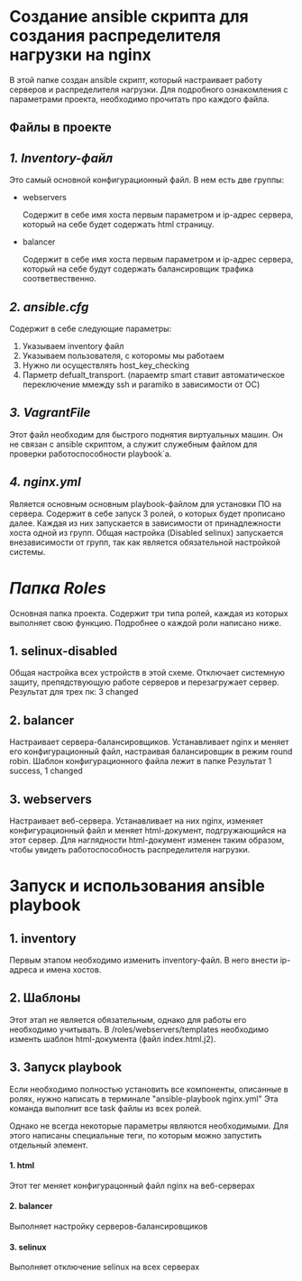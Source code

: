 # Создание ansible скрипта для создания распределителя нагрузки на nginx
В этой папке создан ansible скрипт, который настраивает работу серверов и распределителя нагрузки. Для подробного ознакомления с параметрами проекта, необходимо прочитать про каждого файла.

## Файлы в проекте
## *1. Inventory-файл*
Это самый основной конфигурационный файл. 
В нем есть две группы:
* webservers

    Содержит в себе имя хоста первым параметром и ip-адрес сервера, который на себе будет содержать html страницу.
* balancer

    Содержит в себе имя хоста первым параметром и ip-адрес сервера, который на себе будут содержать балансировщик трафика соответвественно. 


## *2. ansible.cfg*
Содержит в себе следующие параметры:
1. Указываем inventory файл
2. Указываем пользователя, с которомы мы работаем
3. Нужно ли осуществлять host_key_checking
4. Парметр defualt_transport. (параемтр smart ставит автоматическое переключение ммежду ssh и paramiko в зависимости от ОС)


## *3. VagrantFile*
Этот файл необходим для быстрого поднятия виртуальных машин. Он не связан с ansible скриптом, а служит служебным файлом для проверки работоспособности playbook`а.


## *4. nginx.yml*
Является основным основным playbook-файлом для установки ПО на сервера.
Содержит в себе запуск 3 ролей, о которых будет прописано далее. Каждая из них запускается в зависимости от принадлежности хоста одной из групп. Общая настройка (Disabled selinux) запускается внезависимости от групп, так как является обязательной настройкой системы.

# ***Папка Roles***
Основная папка проекта. Содержит три типа ролей, каждая из которых выполняет свою функцию. Подробнее о каждой роли написано ниже.
## 1. selinux-disabled
Общая настройка всех устройств в этой схеме. Отключает системную защиту, препядствующую работе серверов и перезагружает сервер.
Результат для трех пк: 3 changed

## 2. balancer
Настраивает сервера-балансировщиков. Устанавливает nginx и меняет его конфигурационный файл, настраивая балансировщик в режим round robin. Шаблон конфигурационного файла лежит в папке 
Результат 1 success, 1 changed

## 3. webservers
Настраивает веб-сервера. Устанавливает на них nginx, изменяет конфигурационный файл и меняет html-документ, подгружающийся на этот сервер.
Для наглядности html-документ изменен таким образом, чтобы увидеть работоспособность распределителя нагрузки.

Запуск и использования ansible playbook
======================================
## 1. inventory
Первым этапом необходимо изменить inventory-файл. В него внести ip-адреса и имена хостов.
## 2. Шаблоны
Этот этап не является обязательным, однако для работы его необходимо учитывать. В /roles/webservers/templates необходимо изменть шаблон html-документа (файл index.html.j2).
## 3. Запуск playbook
Если необходимо полностью установить все компоненты, описанные в ролях, нужно написать в терминале 
"ansible-playbook nginx.yml"
Эта команда выполнит все task файлы из всех ролей. 

Однако не всегда некоторые параметры являются необходимыми. Для этого написаны специальные теги, по которым можно запустить отдельный элемент.

#### 1. html

Этот тег меняет конфигурацонный файл nginx на веб-серверах

#### 2. balancer

Выполняет настройку серверов-балансировщиков

#### 3. selinux

Выполняет отключение selinux на всех серверах
